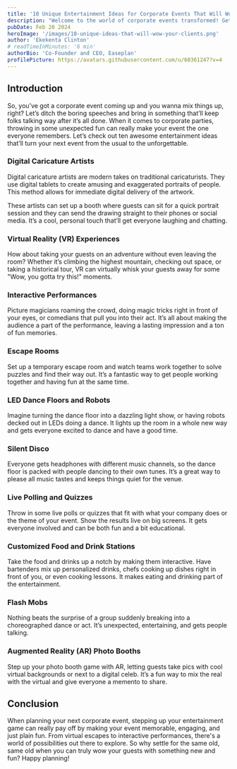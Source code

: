 ```yaml
---
title: '10 Unique Entertainment Ideas for Corporate Events That Will Wow Your Guests'
description: "Welcome to the world of corporate events transformed! Get ready to implement these 10 unique entertainment ideas that will not only amaze but keep your guests glued. From an illusionist with digital painting skills and VR to interactive shows and food stations customized to the theme, find out how you can make your event to be unforgettable. It perfectly matches needs of event planners of either new and very improvised ways of entertaining their corporate audiences from stagnation they seem to be in."
pubDate: Feb 20 2024
heroImage: '/images/10-unique-ideas-that-will-wow-your-clients.png'
author: 'Ekekenta Clinton'
# readTimeInMinutes: '6 min'
authorBio: 'Co-Founder and CEO, Easeplan'
profilePicture: https://avatars.githubusercontent.com/u/60361247?v=4
---
```


## Introduction
So, you’ve got a corporate event coming up and you wanna mix things up, right? Let’s ditch the boring speeches and bring in something that’ll keep folks talking way after it’s all done. When it comes to corporate parties, throwing in some unexpected fun can really make your event the one everyone remembers. Let’s check out ten awesome entertainment ideas that’ll turn your next event from the usual to the unforgettable.

### Digital Caricature Artists
Digital caricature artists are modern takes on traditional caricaturists. They use digital tablets to create amusing and exaggerated portraits of people. This method allows for immediate digital delivery of the artwork.

These artists can set up a booth where guests can sit for a quick portrait session and they can send the drawing straight to their phones or social media. It’s a cool, personal touch that’ll get everyone laughing and chatting.

### Virtual Reality (VR) Experiences
How about taking your guests on an adventure without even leaving the room? Whether it’s climbing the highest mountain, checking out space, or taking a historical tour, VR can virtually whisk your guests away for some "Wow, you gotta try this!" moments.

### Interactive Performances
Picture magicians roaming the crowd, doing magic tricks right in front of your eyes, or comedians that pull you into their act. It’s all about making the audience a part of the performance, leaving a lasting impression and a ton of fun memories.

### Escape Rooms
Set up a temporary escape room and watch teams work together to solve puzzles and find their way out. It’s a fantastic way to get people working together and having fun at the same time.

### LED Dance Floors and Robots
Imagine turning the dance floor into a dazzling light show, or having robots decked out in LEDs doing a dance. It lights up the room in a whole new way and gets everyone excited to dance and have a good time.

### Silent Disco
Everyone gets headphones with different music channels, so the dance floor is packed with people dancing to their own tunes. It’s a great way to please all music tastes and keeps things quiet for the venue.

### Live Polling and Quizzes
Throw in some live polls or quizzes that fit with what your company does or the theme of your event. Show the results live on big screens. It gets everyone involved and can be both fun and a bit educational.

### Customized Food and Drink Stations
Take the food and drinks up a notch by making them interactive. Have bartenders mix up personalized drinks, chefs cooking up dishes right in front of you, or even cooking lessons. It makes eating and drinking part of the entertainment.

### Flash Mobs
Nothing beats the surprise of a group suddenly breaking into a choreographed dance or act. It’s unexpected, entertaining, and gets people talking.

### Augmented Reality (AR) Photo Booths
Step up your photo booth game with AR, letting guests take pics with cool virtual backgrounds or next to a digital celeb. It’s a fun way to mix the real with the virtual and give everyone a memento to share.


## Conclusion
When planning your next corporate event, stepping up your entertainment game can really pay off by making your event memorable, engaging, and just plain fun. From virtual escapes to interactive performances, there's a world of possibilities out there to explore. So why settle for the same old, same old when you can truly wow your guests with something new and fun? Happy planning!